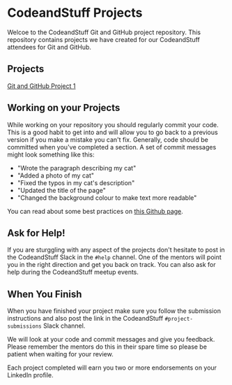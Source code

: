 # CodeandStuff Projects

Welcoe to the CodeandStuff Git and GitHub project repository. This repository contains projects we have created for our CodeandStuff attendees for Git and GitHub.

## Projects

[Git and GitHub Project 1](https://github.com/codeandstuff-manchester/git-and-github-project/blob/master/project-1.md)

## Working on your Projects

While working on your repository you should regularly commit your code. This is a good habit to get into and will allow you to go back to a previous version if you make a mistake you can't fix. Generally, code should be committed when you've completed a section. A set of commit messages might look something like this:

* "Wrote the paragraph describing my cat"
* "Added a photo of my cat"
* "Fixed the typos in my cat's description"
* "Updated the title of the page"
* "Changed the background colour to make text more readable"

You can read about some best practices on [this Github page](https://github.com/trein/dev-best-practices/wiki/Git-Commit-Best-Practices).

## Ask for Help!

If you are sturggling with any aspect of the projects don't hesitate to post in the CodeandStuff Slack in the ```#help``` channel. One of the mentors will point you in the right direction and get you back on track. You can also ask for help during the CodeandStuff meetup events.

## When You Finish

When you have finished your project make sure you follow the submission instructions and also post the link in the CodeandStuff ```#project-submissions``` Slack channel.

We will look at your code and commit messages and give you feedback. Please remember the mentors do this in their spare time so please be patient when waiting for your review.

Each project completed will earn you two or more endorsements on your LinkedIn profile.

